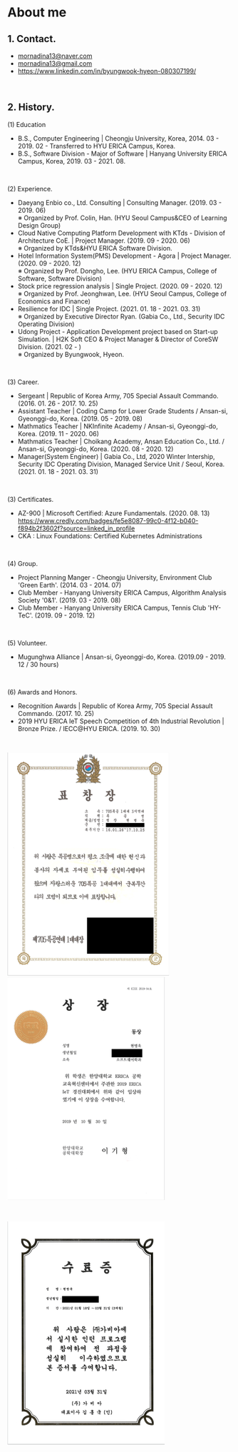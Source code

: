 # About me

## 1. Contact.

- mornadina13@naver.com
- mornadina13@gmail.com
- https://www.linkedin.com/in/byungwook-hyeon-080307199/

<br>

## 2. History.
(1) Education
- B.S., Computer Engineering | Cheongju University, Korea, 2014. 03 - 2019. 02 - Transferred to HYU ERICA Campus, Korea.
- B.S., Software Division - Major of Software | Hanyang University ERICA Campus, Korea, 2019. 03 - 2021. 08.

<br>

(2) Experience.
- Daeyang Enbio co., Ltd. Consulting | Consulting Manager. (2019. 03 - 2019. 06)
<br>※ Organized by Prof. Colin, Han. (HYU Seoul Campus&CEO of Learning Design Group)
- Cloud Native Computing Platform Development with KTds - Division of Architecture CoE. | Project Manager. (2019. 09 - 2020. 06)
<br>※ Organized by KTds&HYU ERICA Software Division.
- Hotel Information System(PMS) Development - Agora | Project Manager. (2020. 09 - 2020. 12)
<br>※ Organized by Prof. Dongho, Lee. (HYU ERICA Campus, College of Software, Software Division)
- Stock price regression analysis | Single Project. (2020. 09 - 2020. 12)
<br>※ Organized by Prof. Jeonghwan, Lee. (HYU Seoul Campus, College of Economics and Finance)
- Resilience for IDC | Single Project. (2021. 01. 18 - 2021. 03. 31)
<br>※ Organized by Executive Director Ryan. (Gabia Co., Ltd., Security IDC Operating Division)
- Udong Project - Application Development project based on Start-up Simulation. | H2K Soft CEO & Project Manager & Director of CoreSW Division. (2021. 02 - )
<br>※ Organized by Byungwook, Hyeon. 

<br>

(3) Career.
- Sergeant | Republic of Korea Army, 705 Special Assault Commando. (2016. 01. 26 - 2017. 10. 25)
- Assistant Teacher | Coding Camp for Lower Grade Students / Ansan-si, Gyeonggi-do, Korea. (2019. 05 - 2019. 08)
- Mathmatics Teacher | NKInfinite Academy / Ansan-si, Gyeonggi-do, Korea. (2019. 11 - 2020. 06)
- Mathmatics Teacher | Choikang Academy, Ansan Education Co., Ltd. / Ansan-si, Gyeonggi-do, Korea. (2020. 08 - 2020. 12)
- Manager(System Engineer) | Gabia Co., Ltd, 2020 Winter Intership, Security IDC Operating Division, Managed Service Unit / Seoul, Korea. (2021. 01. 18 - 2021. 03. 31)

<br>

(3) Certificates.
- AZ-900 | Microsoft Certified: Azure Fundamentals. (2020. 08. 13)
https://www.credly.com/badges/fe5e8087-99c0-4f12-b040-f894b2f3602f?source=linked_in_profile
- CKA : Linux Foundations: Certified Kubernetes Administrations

<br>

(4) Group.
- Project Planning Manger - Cheongju University, Environment Club 'Green Earth'. (2014. 03 - 2014. 07)
- Club Member - Hanyang University ERICA Campus, Algorithm Analysis Society '0&1'. (2019. 03 - 2019. 08)
- Club Member - Hanyang University ERICA Campus, Tennis Club 'HY-TeC'. (2019. 09 - 2019. 12)

<br>

(5) Volunteer.
- Mugunghwa Alliance | Ansan-si, Gyeonggi-do, Korea. (2019.09 - 2019. 12 / 30 hours)

<br>

(6) Awards and Honors.
- Recognition Awards | Republic of Korea Army, 705 Special Assault Commando. (2017. 10. 25)
- 2019 HYU ERICA IeT Speech Competition of 4th Industrial Revolution | Bronze Prize. / IECC@HYU ERICA. (2019. 10. 30)
<br> 
<p align="left"><img src="https://github.com/mornadina13/About_me/blob/main/Certificates/705SAC.png" witdh="800" height="500" /><img src="https://github.com/mornadina13/About_me/blob/main/Certificates/IeT.png" witdh="800" height="500" /></p>
<br>
<p align="left"><img src="https://github.com/mornadina13/About_me/blob/main/Certificates/Gabia.png" witdh="800" height="500" /></p>



